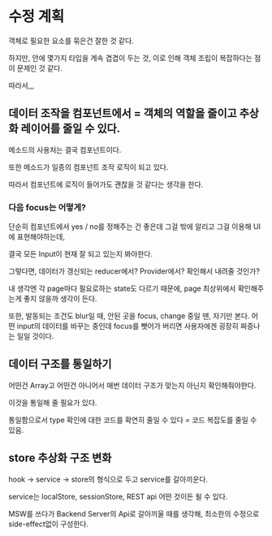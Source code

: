 # 수정 계획

객체로 필요한 요소를 묶은건 잘한 것 같다.

하지만, 안에 몇가지 타입을 계속 겹겹이 두는 것, 이로 인해 객체 조립이 복잡하다는 점이 문제인 것 같다.

따라서,,,

## 데이터 조작을 컴포넌트에서 = 객체의 역할을 줄이고 추상화 레이어를 줄일 수 있다.

메소드의 사용처는 결국 컴포넌트이다.

또한 메소드가 일종의 컴포넌트 조작 로직이 되고 있다.

따라서 컴포넌트에 로직이 들어가도 괜찮을 것 같다는 생각을 한다.

### 다음 focus는 어떻게?

단순히 컴포넌트에서 yes / no를 정해주는 건 좋은데 그걸 밖에 알리고 그걸 이용해 UI에 표현해야하는데,

결국 모든 Input이 현재 잘 되고 있는지 봐야한다.

그렇다면, 데이터가 갱신되는 reducer에서? Provider에서? 확인해서 내려줄 것인가?

내 생각엔 각 page마다 필요로하는 state도 다르기 때문에, page 최상위에서 확인해주는게 좋지 않을까 생각이 든다.

또한, 발동되는 조건도 blur일 때, 안된 곳을 focus,
change 중일 땐, 자기만 본다.
어떤 input의 데이터를 바꾸는 중인데 focus를 뺏어가 버리면 사용자에겐 굉장히 짜증나는 일일 것이다.

## 데이터 구조를 통일하기

어떤건 Array고 어떤건 아니어서 매번 데이터 구조가 맞는지 아닌지 확인해줘야한다.

이것을 통일해 줄 필요가 있다.

통일함으로서 type 확인에 대한 코드를 확연히 줄일 수 있다 = 코드 복잡도를 줄일 수 있음.

## store 추상화 구조 변화

hook -> service -> store의 형식으로 두고 service를 갈아끼운다.

service는 localStore, sessionStore, REST api 어떤 것이든 될 수 있다.

MSW를 쓰다가 Backend Server의 Api로 갈아끼울 때를 생각해, 최소한의 수정으로 side-effect없이 구성한다.
